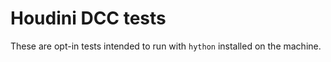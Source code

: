 # Houdini DCC tests

These are opt-in tests intended to run with `hython` installed on the machine.
